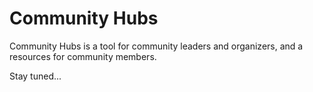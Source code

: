 # Community Hubs 

Community Hubs is a tool for community leaders and organizers, and a resources for community members. 

Stay tuned... 